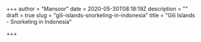 +++
author = "Mansoor"
date = 2020-05-30T08:18:19Z
description = ""
draft = true
slug = "gili-islands-snorkeling-in-indonesia"
title = "Gili Islands - Snorkeling in Indonesia"

+++




